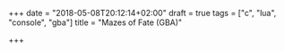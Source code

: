 +++
date = "2018-05-08T20:12:14+02:00"
draft = true
tags = ["c", "lua", "console", "gba"]
title = "Mazes of Fate (GBA)"

+++
